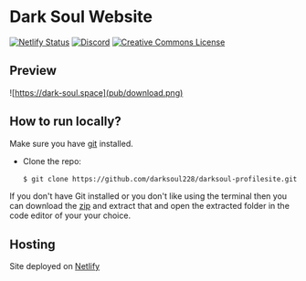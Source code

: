 # Dark Soul Website 
<!-- Markdown snippet -->
[![Netlify Status](https://api.netlify.com/api/v1/badges/beeb7e86-4485-4381-8529-6b2a92df5dd7/deploy-status)](https://app.netlify.com/sites/darksoul/deploys)
[![Discord](https://img.shields.io/discord/810444719356248064?label=Discord&style=flat-square)](https://discord.gg/PunMqQRNFv)
<a rel="license" href="http://creativecommons.org/licenses/by-nd/4.0/"><img alt="Creative Commons License" style="border-width:0" src="https://i.creativecommons.org/l/by-nd/4.0/80x15.png" /></a>

## Preview
![https://dark-soul.space](pub/download.png)

## How to run locally?

Make sure you have [git](https://git-scm.com/) installed.

- Clone the repo:

  ```bash
  $ git clone https://github.com/darksoul228/darksoul-profilesite.git
  ```
If you don't have Git installed or you don't like using the terminal then you can download the [zip](https://github.com/darksouldf/darksoul-profilesite/archive/refs/heads/main.zip) and extract that and open the extracted folder in the code editor of your your choice.
## Hosting 
Site deployed on [Netlify](https://www.netlify.com)
